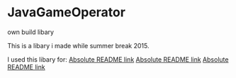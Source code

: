 # JavaGameOperator
own build libary

This is a libary i made while summer break 2015.

I used this libary for:
[Absolute README link](https://github.com/jscotty/scottyadventur)
[Absolute README link](https://github.com/jscotty/FlyingBunny)
[Absolute README link](https://github.com/jscotty/ElasticCollision)
